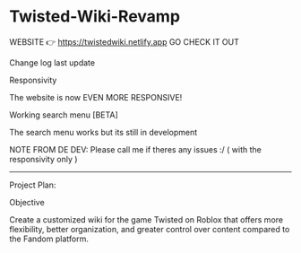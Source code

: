 # Twisted-Wiki-Revamp

WEBSITE 👉 https://twistedwiki.netlify.app GO CHECK IT OUT

Change log last update

Responsivity

The website is now EVEN MORE RESPONSIVE!

Working search menu [BETA]

The search menu works but its still in development

NOTE FROM DE DEV: Please call me if theres any issues :/ ( with the responsivity only )

----------------------------------------------------------------------------------------------------------------------------------------------------------------------------------------------------------------------------------------------------------

Project Plan:

Objective

Create a customized wiki for the game Twisted on Roblox that offers more flexibility, better organization, and greater control over content compared to the Fandom platform.

